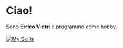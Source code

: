 # Ciao!
Sono **Errico Vietri** e programmo come hobby. <br /><br />
[![My Skills](https://skillicons.dev/icons?i=js,html,css,haxe)](https://skillicons.dev) <br /><br />
